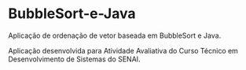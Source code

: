 # BubbleSort-e-Java
Aplicação de ordenação de vetor baseada em BubbleSort e Java.

Aplicação desenvolvida para Atividade Avaliativa do Curso Técnico em Desenvolvimento de Sistemas do SENAI.


